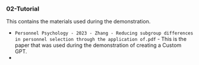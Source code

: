 ### 02-Tutorial
This contains the materials used during the demonstration.

- `Personnel Psychology - 2023 - Zhang - Reducing subgroup differences in personnel selection through the application of.pdf` - This is the paper that was used during the demonstration of creating a Custom GPT.
- 
